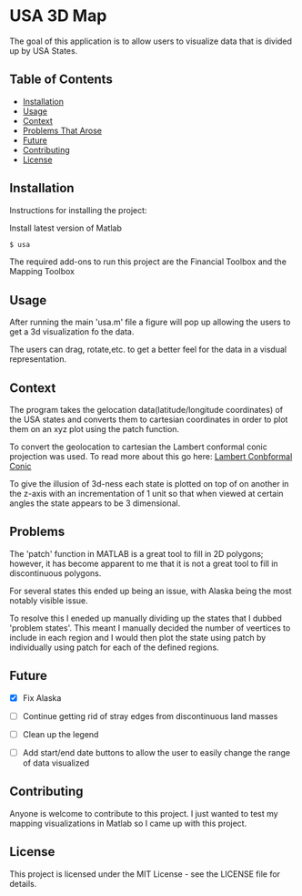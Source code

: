 # USA 3D Map

The goal of this application is to allow users to visualize data that is divided up by USA States.

## Table of Contents

- [Installation](#installation)
- [Usage](#usage)
- [Context](#context)
- [Problems That Arose](#problems)
- [Future](#future)
- [Contributing](#contributing)
- [License](#license)

## Installation

Instructions for installing the project:

Install latest version of Matlab


``` bash
$ usa
```

The required add-ons to run this project are the Financial Toolbox and the Mapping Toolbox
## Usage
After running the main 'usa.m' file a figure will pop up allowing the users to get a 3d visualization fo the data.

The users can drag, rotate,etc. to get a better feel for the data in a visdual representation.

## Context
The program takes the gelocation data(latitude/longitude coordinates) of the USA states and converts them to cartesian coordinates in order to plot them on an xyz plot using the patch function.

To convert the geolocation to cartesian the Lambert conformal conic projection was used. To read more about this go here: [Lambert Conbformal Conic](https://desktop.arcgis.com/en/arcmap/latest/map/projections/lambert-conformal-conic.htm#:~:text=The%20Lambert%20conformal%20conic%20map,west%20orientation%20at%20mid%2Dlatitudes.) 

To give the illusion of 3d-ness each state is plotted on top of on another in the z-axis with an incrementation of 1 unit so that when viewed at certain angles the state appears to be 3 dimensional.

## Problems
The 'patch' function in MATLAB is a great tool to fill in 2D polygons; however, it has become apparent to me that it is not a great tool to fill in discontinuous polygons.

For several states this ended up being an issue, with Alaska being the most notably visible issue.

To resolve this I eneded up manually dividing up the states that I dubbed 'problem states'.
This meant I manually decided the number of veertices to include in each region and I would then plot the state using patch by individually using patch for each of the defined regions.

## Future
- [x] Fix Alaska
- [ ] Continue getting rid of stray edges from discontinuous land masses
- [ ] Clean up the legend
- [ ] Add start/end date buttons to allow the user to easily change the range of data visualized


## Contributing
Anyone is welcome to contribute to this project.
I just wanted to test my mapping visualizations in Matlab so I came up with this project.

## License
This project is licensed under the MIT License - see the LICENSE file for details.
